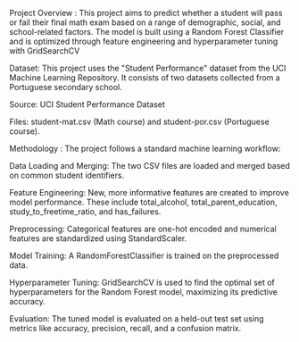 

Project Overview :
This project aims to predict whether a student will pass or fail their final math exam based on a range of demographic, social, and school-related factors. The model is built using a Random Forest Classifier and is optimized through feature engineering and hyperparameter tuning with GridSearchCV

Dataset:
This project uses the "Student Performance" dataset from the UCI Machine Learning Repository. It consists of two datasets collected from a Portuguese secondary school.

Source: UCI Student Performance Dataset

Files: student-mat.csv (Math course) and student-por.csv (Portuguese course).

Methodology :
The project follows a standard machine learning workflow:

Data Loading and Merging: The two CSV files are loaded and merged based on common student identifiers.

Feature Engineering: New, more informative features are created to improve model performance. These include total_alcohol, total_parent_education, study_to_freetime_ratio, and has_failures.

Preprocessing: Categorical features are one-hot encoded and numerical features are standardized using StandardScaler.

Model Training: A RandomForestClassifier is trained on the preprocessed data.

Hyperparameter Tuning: GridSearchCV is used to find the optimal set of hyperparameters for the Random Forest model, maximizing its predictive accuracy.

Evaluation: The tuned model is evaluated on a held-out test set using metrics like accuracy, precision, recall, and a confusion matrix.
